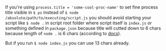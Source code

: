 If you're using `process.title = 'some-cool-proc-name'`
to set fine process title visible in `$ ps` instead of `$ node /absolute/path/to/executing/script.js`
you should avoid starting your script like `$ node .` in script root folder
where script itself is `index.js` or something defined in `package.json`
because title will cutted down to 6 chars because length of `node .` is 6 chars (according to [docs](https://nodejs.org/dist/latest-v4.x/docs/api/process.html#process_process_title)).

But if you run `$ node index.js` you can use 13 chars already.
